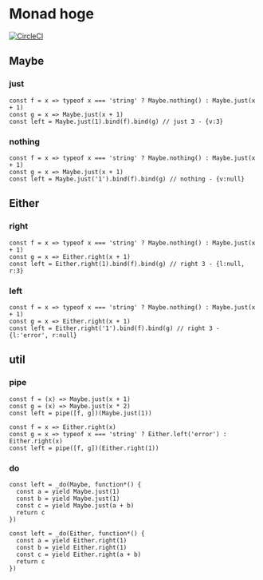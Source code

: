 # Monad hoge

[![CircleCI](https://circleci.com/gh/jgen16go/Monad/tree/master.svg?style=svg)](https://circleci.com/gh/jgen16go/Monad/tree/master)

## Maybe
### just
```
const f = x => typeof x === 'string' ? Maybe.nothing() : Maybe.just(x + 1)
const g = x => Maybe.just(x + 1)
const left = Maybe.just(1).bind(f).bind(g) // just 3 - {v:3}
```
### nothing
```
const f = x => typeof x === 'string' ? Maybe.nothing() : Maybe.just(x + 1)
const g = x => Maybe.just(x + 1)
const left = Maybe.just('1').bind(f).bind(g) // nothing - {v:null}
```

## Either
### right
```
const f = x => typeof x === 'string' ? Maybe.nothing() : Maybe.just(x + 1)
const g = x => Either.right(x + 1)
const left = Either.right(1).bind(f).bind(g) // right 3 - {l:null, r:3}
```
### left
```
const f = x => typeof x === 'string' ? Maybe.nothing() : Maybe.just(x + 1)
const g = x => Either.right(x + 1)
const left = Either.right('1').bind(f).bind(g) // right 3 - {l:'error', r:null}
```

## util
### pipe
```
const f = (x) => Maybe.just(x + 1)
const g = (x) => Maybe.just(x * 2)
const left = pipe([f, g])(Maybe.just(1))
```
```
const f = x => Either.right(x)
const g = x => typeof x === 'string' ? Either.left('error') : Either.right(x)
const left = pipe([f, g])(Either.right(1))
```

### do
```
const left = _do(Maybe, function*() {
  const a = yield Maybe.just(1)
  const b = yield Maybe.just(1)
  const c = yield Maybe.just(a + b)
  return c
})
```
```
const left = _do(Either, function*() {
  const a = yield Either.right(1)
  const b = yield Either.right(1)
  const c = yield Either.right(a + b)
  return c
})
```
